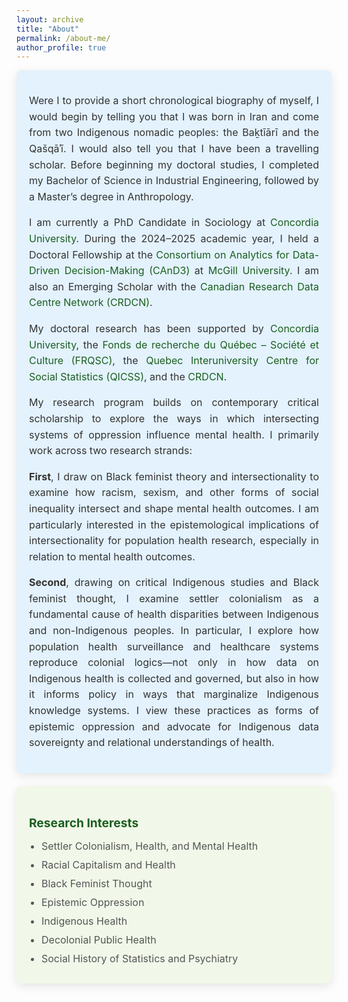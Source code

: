 ```yaml
---
layout: archive
title: "About"
permalink: /about-me/
author_profile: true
---
```


<style>
  .icon {
    margin-right: 10px;
    color: #1B5E20;
  }

  .card {
    border-radius: 8px;
    padding: 20px;
    margin-bottom: 20px;
    color: #333333;
    box-shadow: 0px 4px 15px rgba(0, 0, 0, 0.1);
    transition: transform 0.2s, box-shadow 0.2s;
  }

  .card:hover {
    transform: translateY(-5px);
    box-shadow: 0px 6px 20px rgba(0, 0, 0, 0.2);
  }

  .card:first-of-type {
    background-color: #F3F4F6;
  }

  .card:nth-of-type(2) {
    background-color: #E3F2FD;
  }

  .card:nth-of-type(3) {
    background-color: #F1F8E9;
  }

  .card:nth-of-type(4) {
    background-color: #FFF3E0;
  }

  .card h3 {
    font-size: 1.2rem;
    font-weight: bold;
    color: #1B5E20;
    margin-bottom: 15px;
  }

  .card ul {
    list-style: none;
    padding: 0;
    margin: 0;
  }

  .card ul li {
    margin-bottom: 10px;
    font-size: 1rem;
    color: #555;
  }

  .card p {
    font-size: 1rem;
    color: #333;
    line-height: 1.6;
    text-align: justify;
  }

  .email {
    font-weight: bold;
    color: #1B5E20;
  }

  a {
    color: #1B5E20;
    text-decoration: none;
  }

  a:hover {
    text-decoration: underline;
  }
</style>
<!-- BIOGRAPHY & RESEARCH OVERVIEW CARD -->
<div class="card">
  <p>
    Were I to provide a short chronological biography of myself, I would begin by telling you that I was born in Iran and come from two Indigenous nomadic peoples: the Baḵtīārī and the Qašqāʾī. I would also tell you that I have been a travelling scholar. Before beginning my doctoral studies, I completed my Bachelor of Science in Industrial Engineering, followed by a Master’s degree in Anthropology.
  </p>

  <p>
    I am currently a PhD Candidate in Sociology at 
    <a href="https://www.concordia.ca/artsci/sociology-anthropology.html" target="_blank">Concordia University</a>. During the 2024–2025 academic year, I held a Doctoral Fellowship at the 
    <a href="https://www.mcgill.ca/cand3/" target="_blank">Consortium on Analytics for Data-Driven Decision-Making (CAnD3)</a> at 
    <a href="https://www.mcgill.ca/" target="_blank">McGill University</a>. I am also an Emerging Scholar with the 
    <a href="https://crdcn.ca" target="_blank">Canadian Research Data Centre Network (CRDCN)</a>.
  </p>

  <p>
    My doctoral research has been supported by 
    <a href="https://www.concordia.ca" target="_blank">Concordia University</a>, 
    the <a href="https://frq.gouv.qc.ca/" target="_blank">Fonds de recherche du Québec – Société et Culture (FRQSC)</a>, 
    the <a href="https://www.ciqss.org" target="_blank">Quebec Interuniversity Centre for Social Statistics (QICSS)</a>, 
    and the <a href="https://crdcn.ca" target="_blank">CRDCN</a>.
  </p>

  <p>
    My research program builds on contemporary critical scholarship to explore the ways in which intersecting systems of oppression influence mental health. I primarily work across two research strands:
  </p>

  <p>
    <strong>First</strong>, I draw on Black feminist theory and intersectionality to examine how racism, sexism, and other forms of social inequality intersect and shape mental health outcomes. I am particularly interested in the epistemological implications of intersectionality for population health research, especially in relation to mental health outcomes.
  </p>

<p>  
  <strong>Second</strong>, drawing on critical Indigenous studies and Black feminist thought, I examine settler colonialism as a fundamental cause of health disparities between Indigenous and non-Indigenous peoples. In particular, I explore how population health surveillance and healthcare systems reproduce colonial logics—not only in how data on Indigenous health is collected and governed, but also in how it informs policy in ways that marginalize Indigenous knowledge systems. I view these practices as forms of epistemic oppression and advocate for Indigenous data sovereignty and relational understandings of health.
</p>




</div>

<!-- RESEARCH INTERESTS CARD -->
<div class="card">
  <h3>Research Interests</h3>
  <ul style="list-style-type: disc; padding-left: 20px;">
    <li>Settler Colonialism, Health, and Mental Health</li>
    <li>Racial Capitalism and Health</li>
    <li>Black Feminist Thought</li>
    <li>Epistemic Oppression</li>
    <li>Indigenous Health</li>
    <li>Decolonial Public Health</li>
    <li>Social History of Statistics and Psychiatry</li>
  </ul>
</div>